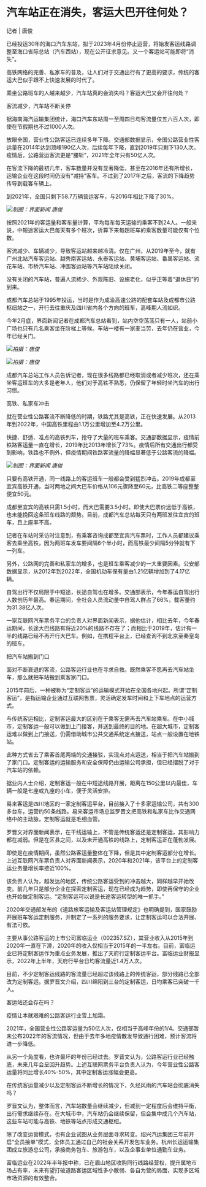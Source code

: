 # 汽车站正在消失，客运大巴开往何处？

记者 | 唐俊

已经投运30年的海口汽车东站，拟于2023年4月份停止运营，将始发客运线路调整至海口省际总站（汽车西站），现在公开征求意见。又一个客运站可能即将“消失”。

高铁网络的完善、私家车的普及，让人们对于交通出行有了更高的要求，传统的客运大巴似乎跟不上快速发展的时代了。

乘坐公路班车的人越来越少，汽车站真的会消失吗？客运大巴又会开往何处？

客流减少，汽车站不断关停

据海南海汽运输集团统计，海口汽车东站周一至周四日均客流量仅五六百人次，即使在节假期也不过1000人次。

放眼全国，营业性公路客运已连续多年下降。交通部数据显示，全国公路营业性客运量在2014年达到顶峰190亿人次，后续每年下降，直到2019年只剩下130人次。疫情后，公路营运客流更是“腰斩”，2021年全年只有50亿人次。

在客流下降的最初几年，客车数量并没有显著降低，甚至在2016年还有所增长，运输企业在这段时间仍没有“减持”客车。不过到了2017年之后，客流的下降趋势传导到载客车辆上。

到2021年，全国只剩下58.7万辆营运客车，与2016年相比下降了30%。

![](https://inews.gtimg.com/om_bt/OhPE3MpODJG5Li0ndWmomg3TnNH0FBS6scDjE__jw_9-EAA/1000)_制图：界面新闻
唐俊_

按照2021年的客运量和客车量计算，平均每车每天运输的乘客不到24人。一般来说，中短途客运大巴每天有多个班次，折算下来每趟班车的乘客数量可能仅有个位数。

客流减少、车辆减少，导致客运站越来越冷清。仅在广州，从2019年至今，就有广州北站汽车客运站、越秀南客运站、永泰客运站、黄埔客运站、番禺客运站、流花车站、市桥汽车站、冲围客运站等汽车站陆续关闭。

没有关闭的汽车站，普遍人流稀少、外观陈旧、设施老化，似乎正等着“退休日”的到来。

成都汽车总站于1995年投运，当时是作为成渝高速公路的配套车站及成都市公路枢纽站之一，开行去往重庆及四川省内各个方向的班车，高峰期人流如织。

今年2月底，界面新闻记者在成都汽车总站看到，站内空空荡荡只有一人，站前小广场也只有几名乘客坐在阶梯上等候。车站一楼有一家麦当劳，去年仍在营业，今年已经关门。

![](https://inews.gtimg.com/om_bt/OkHrOcv_wItdKdFS4yeIPRy2CZysJkbpQ4XOPx4saHkZYAA/1000)_拍摄：唐俊_

![](https://inews.gtimg.com/om_bt/OYac9fO23i-3XeW4Gg2XkykU1MtY4XsZ5HiR26iVms-tIAA/1000)_拍摄：唐俊_

成都汽车总站工作人员告诉记者，现在很多线路都已经取消或者减少班次，还在乘坐客运班车的大多是老年人，他们对于高铁不熟悉，仍保留了年轻时坐汽车的出行习惯。

高铁、私家车冲击

就在营业性公路客流不断降低的时期，铁路尤其是高铁，正在快速发展。从2013年到2022年，中国高铁里程由1.1万公里增加至4.2万公里。

快捷、舒适、准点的高铁列车，抢夺了大量的班车乘客。交通部数据显示，疫情前铁路客运量一直在增长，2019年比2013年增长了73%。疫情后所有交通出行都受到影响，铁路也不例外，但疫情期间铁路客流量的降幅显著低于公路客流的降幅。

![](https://inews.gtimg.com/om_bt/OJr6CDy8nrLbX_bY99nJRmXWlNouM8n8oMTWD0Tad2nXoAA/1000)_制图：界面新闻
唐俊_

只要有高铁开通，同一线路上的客运班车一般都会受到猛烈冲击。2019年成都至宜宾高铁开通，当时两地之间大巴车价格从106元骤降至60元，比高铁二等座整整便宜50元。

成都至宜宾的高铁只需1.5小时，而大巴需要3.5小时。即使大巴票价远低于高铁，也未能挽回这条班车线路的颓势。目前，成都汽车总站每天只有两班发往宜宾的班车，且上座率不高。

记者在车站时采访时注意到，有乘客咨询成都至宜宾汽车票时，工作人员都建议乘客去乘坐高铁，因为两班车发车要间隔6个半小时，而高铁最少间隔5分钟就有下一列车。

另外，公路网的完善和私家车的增多，也是班车乘客减少的一大重要因素。公安部数据显示，从2012年到2022年，全国机动车保有量由1.21亿辆增加到了4.17亿辆。

自驾出行不仅局限于中短途，长途自驾也在增多。交通部表示，今年春运自驾出行人数创历年最高。春运期间，全社会人员流动量中自驾人群占了66%，载客量约为31.38亿人次。

一家互联网汽车票务平台的负责人对界面新闻表示，据他估计，相比去年，今年春运期间，长途大巴线路有将近20%的线路不存在了；而相比于2019年，估计有一半的线路已经不再开行大巴车。例如，在携程平台上，已经查询不到北京至秦皇岛的班车。

把汽车站搬到门口

面对不断衰退的客流，公路客运行业也在寻求自救。既然乘客不愿再去汽车站坐车，那么就把车站搬到乘客家门口。

2015年前后，一种被称为“定制客运”的运输模式开始在全国各地兴起。所谓“定制客运”，是指运输企业通过互联网售票，灵活确定发车时间和上下车地点的运营方式。

与传统客运相比，定制客运最大的区别在于乘客无需再去汽车站乘车。在中小城市，定制客运一般可以做到上门接客，并送到最终的目的地。在超大城市，定制客运难以做到上门接送，仍需借助城市公共交通系统定点接送，站点一般设置在地铁站。

此种方式省去了乘客首尾两端的交通接驳，实现点对点运送，相当于把汽车站搬到了家门口。定制客运的运输服务和安全保障仍由运输公司承担，但已经摆脱了对于汽车站的依赖。

据业内人士介绍，定制客运一般在中短途线路开展，距离在150公里以内最佳，车辆一般是七座或九座的小车，便于灵活安排。

易来客运是四川地区的一家定制客运平台，目前接入了十多家运输公司，共有300多台车，运营约50条线路。易来客运市场总监罗晋文把高铁和私家车比作交通网络中的主动脉，定制客运就是毛细血管。

罗晋文对界面新闻表示，在干线运输上，不管是传统客运还是定制客运，其影响力都在减弱。但是在区县之间，以及未开通高铁的线路上，定制客运正在蓬勃发展。

即使是在疫情期间，虽然公路客运量整体在下降，但是其中定制客运部分在增长。上述互联网汽车票负责人对界面新闻表示，2020年和2021年，该平台上的定制客运业务量增长率接近100%。

该负责人认为，越发达的地区，传统公路客运受到的冲击越大，同样越早开始改变。前几年只是部分企业在探索定制客运，现在已经成为趋势，即使再保守的企业也开始做定制客运。“定制客运可以说是长途客运转型的唯一抓手。”

2020年交通部发布的《道路旅客运输及客运站管理规定》也明确提到，国家鼓励开展班车客运定制服务，并制定了一系列的服务要求，让定制客运可以合法开展、有法可依。

主要从事公路客运的上市公司富临运业（002357.SZ），其营业收入从2015年到2020年一直在下滑，2020年的收入仅相当于2015年的一半左右。目前，富临运业已将定制客运作为重点业务发展，推出了天府行定制客运平台。富临运业财报显示，2022年上半年，天府行平台日均客流量近1.4万人次。

目前，不少定制客运线路的客流量已经超过该线路上的传统客运，部分线路已全部改为定制客运。据罗晋文介绍，四川绵阳到三台的定制客运，日均乘客已突破一千人。

客运站还会存在吗？

疫情让本就艰难的公路客运行业雪上加霜。

2021年，全国营业性公路客运量为50亿人次，仅相当于高峰年份的1/4。交通部暂未公布2022年的客流情况，但由于去年多地疫情散发导致通行困难，预计客流将进一步降低。

从另一个角度看，也许最坏的年份已经过去。罗晋文认为，公路客运行业已经触底，未来几年会呈回升趋势。上述互联网票务平台负责人认为，今年营业性公路客运量将同比增长40%-50%，其中定制客运涨幅会更高。

在传统客运量减少以及定制客运不断增长的情况下，久经风雨的汽车站会彻底消失吗？

罗晋文认为，整体而言，汽车站数量会继续减少，但减到一定程度后会维持平衡，出行需求继续存在。在大城市中，汽车站仍会继续保留，但会集中成几个汽车站，这些车站可能与高铁、地铁等站点形成交通枢纽。

除了改变运营模式，也有企业试图从业务层面寻求转变。绍兴汽运集团三年前开启“全员接单”模式，全体员工通过自己的社会关系开发包车业务。杭州长运运输集团成立旅游总公司，承接商务包车、旅游包车，以及企事业单位通勤车业务。

富临运业在2022年半年报中称，已在眉山地区收购同行线路经营权，提升属地市场占有率，未来有望打破道路客运区域性多小散弱、各自为营的局面，实现多区域市场资源的有效整合。

